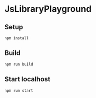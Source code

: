 # JsLibraryPlayground

## Setup
```npm install```

## Build
```npm run build```

## Start localhost
```npm run start```

